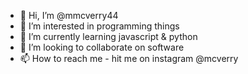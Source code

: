 - 👋 Hi, I’m @mmcverry44
- 👀 I’m interested in programming things
- 🌱 I’m currently learning javascript & python
- 💞️ I’m looking to collaborate on software
- 📫 How to reach me - hit me on instagram @mcverry

<!---
mmcverry44/mmcverry44 is a ✨ special ✨ repository because its `README.md` (this file) appears on your GitHub profile.
You can click the Preview link to take a look at your changes.
--->
